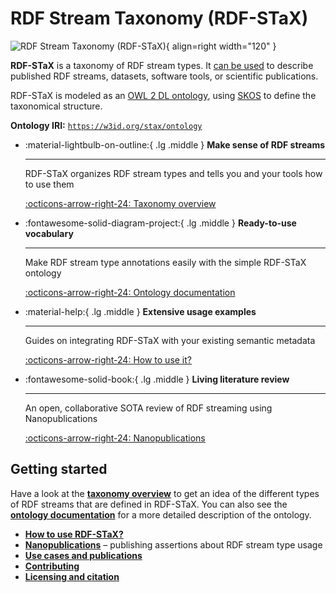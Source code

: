 # RDF Stream Taxonomy (RDF-STaX)

![RDF Stream Taxonomy (RDF-STaX)](assets/logo_color.svg){ align=right width="120" }

**RDF-STaX** is a taxonomy of RDF stream types. It [can be used](use-it.md) to describe published RDF streams, datasets, software tools, or scientific publications.

RDF-STaX is modeled as an [OWL 2 DL ontology](ontology.md), using [SKOS](https://www.w3.org/TR/skos-reference/) to define the taxonomical structure.

**Ontology IRI:** [`https://w3id.org/stax/ontology`](https://w3id.org/stax/ontology)

<div class="grid cards" style="clear: right;" markdown>

-   :material-lightbulb-on-outline:{ .lg .middle } __Make sense of RDF streams__

    ---

    RDF-STaX organizes RDF stream types and tells you and your tools how to use them

    [:octicons-arrow-right-24: Taxonomy overview](taxonomy.md)

-   :fontawesome-solid-diagram-project:{ .lg .middle } __Ready-to-use vocabulary__

    ---

    Make RDF stream type annotations easily with the simple RDF-STaX ontology

    [:octicons-arrow-right-24: Ontology documentation](ontology.md)

-   :material-help:{ .lg .middle } __Extensive usage examples__

    ---

    Guides on integrating RDF-STaX with your existing semantic metadata

    [:octicons-arrow-right-24: How to use it?](use-it.md)

-   :fontawesome-solid-book:{ .lg .middle } __Living literature review__

    ---

    An open, collaborative SOTA review of RDF streaming using Nanopublications

    [:octicons-arrow-right-24: Nanopublications](nanopubs.md)

</div>

## Getting started

Have a look at the **[taxonomy overview](taxonomy.md)** to get an idea of the different types of RDF streams that are defined in RDF-STaX. You can also see the **[ontology documentation](ontology.md)** for a more detailed description of the ontology.

- **[How to use RDF-STaX?](use-it.md)**
- **[Nanopublications](nanopubs.md)** – publishing assertions about RDF stream type usage
- **[Use cases and publications](uses/index.md)**
- **[Contributing](contributing.md)**
- **[Licensing and citation](licensing.md)**
